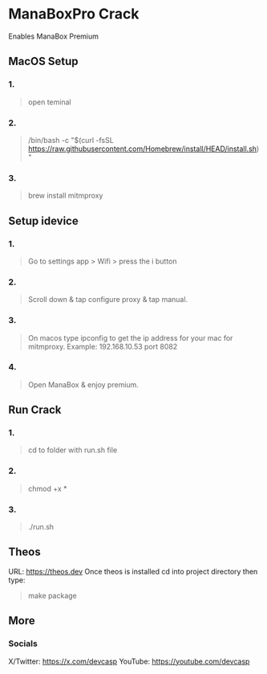# ManaBoxPro Crack
Enables ManaBox Premium

## MacOS Setup
### 1.
> open teminal
### 2.
> /bin/bash -c "$(curl -fsSL https://raw.githubusercontent.com/Homebrew/install/HEAD/install.sh)"
### 3.
> brew install mitmproxy

## Setup idevice
### 1.
> Go to settings app > Wifi > press the i button
### 2.
> Scroll down & tap configure proxy & tap manual.
### 3.
> On macos type ipconfig to get the ip address for your mac for mitmproxy.
Example: 192.168.10.53 port 8082
### 4.
> Open ManaBox & enjoy premium.

## Run Crack
### 1.
> cd to folder with run.sh file
### 2.
> chmod +x *
### 3.
> ./run.sh

## Theos
URL: https://theos.dev
Once theos is installed cd into project directory then type:
> make package

## More
### Socials
X/Twitter: https://x.com/devcasp
YouTube: https://youtube.com/devcasp

